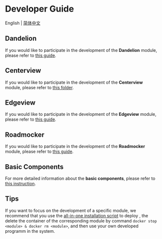# Developer Guide

English | [简体中文](/src/v2x_developer_guide-zh_CN.md)

## Dandelion

If you would like to participate in the development of the **Dandelion** module, please refer to
[this guide](https://github.com/open-v2x/dandelion/blob/master/doc/dandelion.md).

## Centerview

If you would like to participate in the development of the **Centerview** module, please refer to
[this folder](https://github.com/open-v2x/centerview/tree/master/docs).

## Edgeview

If you would like to participate in the development of the **Edgeview** module, please refer to
[this guide](https://github.com/open-v2x/edgeview/blob/master/docs/edgeview.md).

## Roadmocker

If you would like to participate in the development of the **Roadmocker** module, please refer to
[this guide](https://github.com/open-v2x/roadmocker/blob/master/docs/roadmocker.md).

## Basic Components

For more detailed information about the **basic components**, please refer to
[this instruction](https://github.com/open-v2x/docs/blob/master/src/v2x_basic_components.md).

## Tips

If you want to focus on the development of a specific module, we recommend that you use the
[all-in-one installation script](https://github.com/open-v2x/docs/blob/albany/src/v2x-quick-install.md)
to deploy , the delete the container of the corresponding module by command
`docker stop <module> & docker rm <module>`, and then use your own developed programm in the system.
